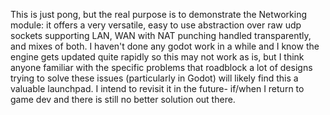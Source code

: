 This is just pong, but the real purpose is to demonstrate the Networking module: it offers a very versatile, easy to 
use abstraction over raw udp sockets supporting LAN, WAN with NAT punching handled transparently, and mixes of
both. I haven't done any godot work in a while and I know the engine gets updated quite rapidly so this may not work
as is, but I think anyone familiar with the specific problems that roadblock a lot of designs trying to 
solve these issues (particularly in Godot) will likely find this a valuable launchpad. I intend to revisit it in the 
future- if/when I return to game dev and there is still no better solution out there.